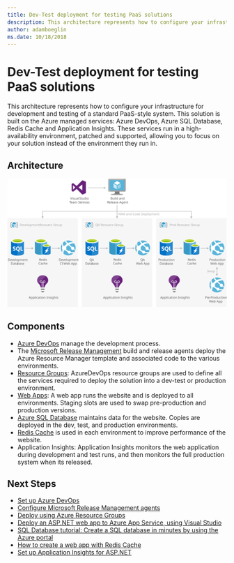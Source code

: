 ```yaml
---
title: Dev-Test deployment for testing PaaS solutions
description: This architecture represents how to configure your infrastructure for development and testing of a standard PaaS-style system.
author: adamboeglin
ms.date: 10/18/2018
---
```

# Dev-Test deployment for testing PaaS solutions
This architecture represents how to configure your infrastructure for development and testing of a standard PaaS-style system.
This solution is built on the Azure managed services: Azure DevOps, Azure SQL Database, Redis Cache and Application Insights. These services run in a high-availability environment, patched and supported, allowing you to focus on your solution instead of the environment they run in.

## Architecture
<img src="media/dev-test-paas.svg" alt='architecture diagram' />

## Components
* [Azure DevOps](http://azure.microsoft.com/services/devops/) manage the development process.
* The [Microsoft Release Management](https://www.visualstudio.comhttp://azure.microsoft.com/docs/release/getting-started/configure-agents) build and release agents deploy the Azure Resource Manager template and associated code to the various environments.
* [Resource Groups](https://www.visualstudio.comhref="http://azure.microsoft.com/docs/release/getting-started/configure-agents): AzureDevOps resource groups are used to define all the services required to deploy the solution into a dev-test or production environment.
* [Web Apps](href="http://azure.microsoft.com/services/app-service/web/): A web app runs the website and is deployed to all environments. Staging slots are used to swap pre-production and production versions.
* [Azure SQL Database](http://azure.microsoft.com/services/sql-database/) maintains data for the website. Copies are deployed in the dev, test, and production environments.
* [Redis Cache](http://azure.microsoft.com/services/cache/) is used in each environment to improve performance of the website.
* Application Insights: Application Insights monitors the web application during development and test runs, and then monitors the full production system when its released.

## Next Steps
* [Set up Azure DevOps](https://www.visualstudio.com/docs/setup-admin/get-started)
* [Configure Microsoft Release Management agents](https://www.visualstudio.com/docs/release/getting-started/configure-agents)
* [Deploy using Azure Resource Groups](https://github.com/Microsoft/vsts-tasks/tree/master/Tasks/AzureResourceGroupDeployment)
* [Deploy an ASP.NET web app to Azure App Service, using Visual Studio](https://docs.microsoft.com/api/Redirect/documentation/articles/web-sites-dotnet-get-started/)
* [SQL Database tutorial: Create a SQL database in minutes by using the Azure portal](https://docs.microsoft.com/api/Redirect/documentation/articles/sql-database-get-started/)
* [How to create a web app with Redis Cache](https://docs.microsoft.com/api/Redirect/documentation/articles/cache-web-app-howto/)
* [Set up Application Insights for ASP.NET](https://docs.microsoft.com/api/Redirect/documentation/articles/app-insights-asp-net/)